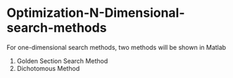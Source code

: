 # Optimization-N-Dimensional-search-methods
For one-dimensional search methods, two methods will be shown in Matlab
1. Golden Section Search Method
2. Dichotomous Method
